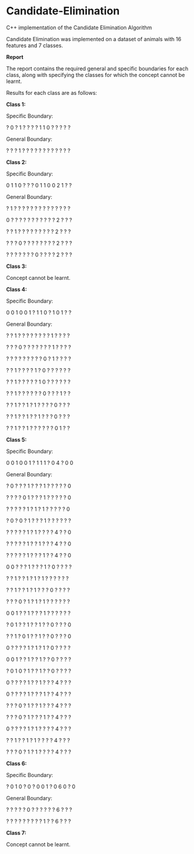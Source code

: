 # Candidate-Elimination
C++ implementation of the Candidate Elimination Algorithm

Candidate Elimination was implemented on a dataset of animals with 16 features and 7 classes.

**Report**

The report contains the required general and specific boundaries for each class, along with specifying the classes for which the concept cannot be learnt. 

Results for each class are as follows:

**Class 1:**

Specific Boundary:

? 0 ? 1 ? ? ? ? 1 1 0 ? ? ? ? ? 

General Boundary:

? ? ? 1 ? ? ? ? ? ? ? ? ? ? ? ?

**Class 2:**

Specific Boundary:

0 1 1 0 ? ? ? 0 1 1 0 0 2 1 ? ? 

General Boundary:

? 1 ? ? ? ? ? ? ? ? ? ? ? ? ? ? 

0 ? ? ? ? ? ? ? ? ? ? ? 2 ? ? ?

? ? 1 ? ? ? ? ? ? ? ? ? 2 ? ? ? 

? ? ? 0 ? ? ? ? ? ? ? ? 2 ? ? ? 

? ? ? ? ? ? ? 0 ? ? ? ? 2 ? ? ?


**Class 3:**

Concept cannot be learnt.







**Class 4:**

Specific Boundary:

0 0 1 0 0 1 ? 1 1 0 ? 1 0 1 ? ? 

General Boundary:

? ? 1 ? ? ? ? ? ? ? ? 1 ? ? ? ?

? ? ? 0 ? ? ? ? ? ? ? 1 ? ? ? ? 

? ? ? ? ? ? ? ? ? 0 ? 1 ? ? ? ? 

? ? 1 ? ? ? ? 1 ? 0 ? ? ? ? ? ? 

? ? 1 ? ? ? ? ? 1 0 ? ? ? ? ? ? 

? ? 1 ? ? ? ? ? ? 0 ? ? ? 1 ? ? 

? ? 1 ? ? 1 ? 1 ? ? ? ? 0 ? ? ? 

? ? 1 ? ? 1 ? ? 1 ? ? ? 0 ? ? ? 

? ? 1 ? ? 1 ? ? ? ? ? ? 0 1 ? ?


**Class 5:**

Specific Boundary:

0 0 1 0 0 1 ? 1 1 1 ? 0 4 ? 0 0 

General Boundary:

? 0 ? ? ? 1 ? ? ? 1 ? ? ? ? ? 0 

? ? ? ? 0 1 ? ? ? 1 ? ? ? ? ? 0 

? ? ? ? ? 1 ? 1 ? 1 ? ? ? ? ? 0 

? 0 ? 0 ? 1 ? ? ? 1 ? ? ? ? ? ? 

? ? ? ? ? 1 ? 1 ? ? ? ? 4 ? ? 0 

? ? ? ? ? 1 ? ? 1 ? ? ? 4 ? ? 0 

? ? ? ? ? 1 ? ? ? 1 ? ? 4 ? ? 0 

0 0 ? ? ? 1 ? ? ? 1 ? 0 ? ? ? ? 

? ? 1 ? ? 1 ? 1 ? 1 ? ? ? ? ? ? 

? ? 1 ? ? 1 ? 1 ? ? ? 0 ? ? ? ? 

? ? ? 0 ? 1 ? 1 ? 1 ? ? ? ? ? ? 

0 0 1 ? ? 1 ? ? ? 1 ? ? ? ? ? ? 

? 0 1 ? ? 1 ? ? 1 ? ? 0 ? ? ? 0 

? ? 1 ? 0 1 ? ? 1 ? ? 0 ? ? ? 0 

0 ? ? ? ? 1 ? 1 ? 1 ? 0 ? ? ? ? 

0 0 1 ? ? 1 ? ? 1 ? ? 0 ? ? ? ? 

? 0 1 0 ? 1 ? ? 1 ? ? 0 ? ? ? ? 

0 ? ? ? ? 1 ? ? 1 ? ? ? 4 ? ? ? 

0 ? ? ? ? 1 ? ? ? 1 ? ? 4 ? ? ? 

? ? ? 0 ? 1 ? ? 1 ? ? ? 4 ? ? ? 

? ? ? 0 ? 1 ? ? ? 1 ? ? 4 ? ? ? 

0 ? ? ? ? 1 ? 1 ? ? ? ? 4 ? ? ? 

? ? 1 ? ? 1 ? 1 ? ? ? ? 4 ? ? ? 

? ? ? 0 ? 1 ? 1 ? ? ? ? 4 ? ? ?


**Class 6:**

Specific Boundary:

? 0 1 0 ? 0 ? 0 0 1 ? 0 6 0 ? 0 

General Boundary:

? ? ? ? ? 0 ? ? ? ? ? ? 6 ? ? ? 

? ? ? ? ? ? ? ? ? 1 ? ? 6 ? ? ?


**Class 7:**

Concept cannot be learnt.









